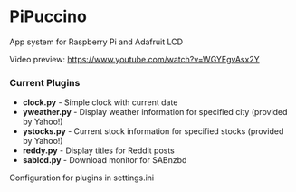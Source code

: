 # PiPuccino
App system for Raspberry Pi and Adafruit LCD

Video preview: https://www.youtube.com/watch?v=WGYEgvAsx2Y

### Current Plugins
* **clock.py** - Simple clock with current date
* **yweather.py** - Display weather information for specified city (provided by Yahoo!)
* **ystocks.py** - Current stock information for specified stocks (provided by Yahoo!)
* **reddy.py** - Display titles for Reddit posts
* **sablcd.py** - Download monitor for SABnzbd

Configuration for plugins in settings.ini
